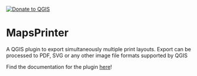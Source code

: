[![Donate to QGIS](https://img.shields.io/badge/donate%20to-QGIS-green.svg)](http://qgis.org/en/site/getinvolved/donations.html)


# MapsPrinter
A QGIS plugin to export simultaneously multiple print layouts.
Export can be processed to PDF, SVG or any other image file formats supported by QGIS

Find the documentation for the plugin [here](https://delazj.github.io/MapsPrinter/)!

